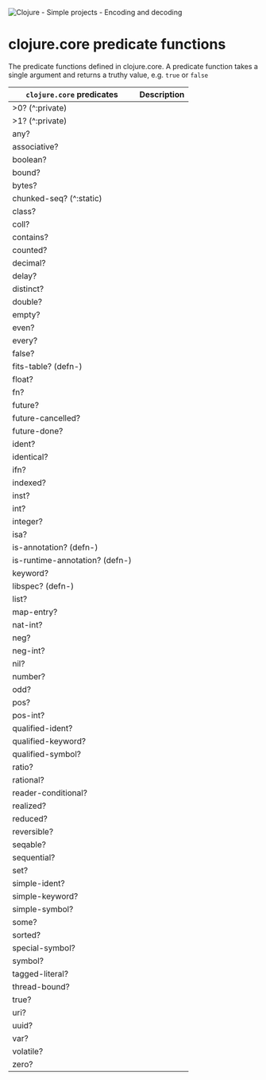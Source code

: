 ![Clojure - Simple projects - Encoding and decoding](/images/simple-projects-encoding-true-false.png)

# clojure.core predicate functions

The predicate functions defined in clojure.core.  A predicate function takes a single argument and returns a truthy value, e.g. `true` or `false`

| `clojure.core` predicates      | Description |
|--------------------------------|-------------|
| >0? (^:private)                |             |
| >1? (^:private)                |             |
| any?                           |             |
| associative?                   |             |
| boolean?                       |             |
| bound?                         |             |
| bytes?                         |             |
| chunked-seq? (^:static)        |             |
| class?                         |             |
| coll?                          |             |
| contains?                      |             |
| counted?                       |             |
| decimal?                       |             |
| delay?                         |             |
| distinct?                      |             |
| double?                        |             |
| empty?                         |             |
| even?                          |             |
| every?                         |             |
| false?                         |             |
| fits-table? (defn-)            |             |
| float?                         |             |
| fn?                            |             |
| future?                        |             |
| future-cancelled?              |             |
| future-done?                   |             |
| ident?                         |             |
| identical?                     |             |
| ifn?                           |             |
| indexed?                       |             |
| inst?                          |             |
| int?                           |             |
| integer?                       |             |
| isa?                           |             |
| is-annotation? (defn-)         |             |
| is-runtime-annotation? (defn-) |             |
| keyword?                       |             |
| libspec? (defn-)               |             |
| list?                          |             |
| map-entry?                     |             |
| nat-int?                       |             |
| neg?                           |             |
| neg-int?                       |             |
| nil?                           |             |
| number?                        |             |
| odd?                           |             |
| pos?                           |             |
| pos-int?                       |             |
| qualified-ident?               |             |
| qualified-keyword?             |             |
| qualified-symbol?              |             |
| ratio?                         |             |
| rational?                      |             |
| reader-conditional?            |             |
| realized?                      |             |
| reduced?                       |             |
| reversible?                    |             |
| seqable?                       |             |
| sequential?                    |             |
| set?                           |             |
| simple-ident?                  |             |
| simple-keyword?                |             |
| simple-symbol?                 |             |
| some?                          |             |
| sorted?                        |             |
| special-symbol?                |             |
| symbol?                        |             |
| tagged-literal?                |             |
| thread-bound?                  |             |
| true?                          |             |
| uri?                           |             |
| uuid?                          |             |
| var?                           |             |
| volatile?                      |             |
| zero?                          |             |
